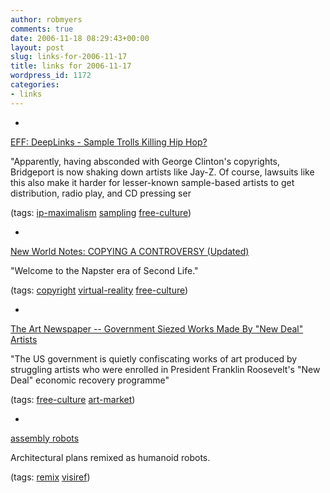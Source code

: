 ```yaml
---
author: robmyers
comments: true
date: 2006-11-18 08:29:43+00:00
layout: post
slug: links-for-2006-11-17
title: links for 2006-11-17
wordpress_id: 1172
categories:
- links
---
```


  

  *   


[EFF: DeepLinks - Sample Trolls Killing Hip Hop?](http://www.eff.org/deeplinks/archives/005012.php)

  


"Apparently, having absconded with George Clinton's copyrights, Bridgeport is now shaking down artists like Jay-Z. Of course, lawsuits like this also make it harder for lesser-known sample-based artists to get distribution, radio play, and CD pressing ser

  


(tags: [ip-maximalism](http://del.icio.us/robmyers/ip-maximalism) [sampling](http://del.icio.us/robmyers/sampling) [free-culture](http://del.icio.us/robmyers/free-culture))

  

  

  *   


[New World Notes: COPYING A CONTROVERSY (Updated)](http://nwn.blogs.com/nwn/2006/11/second_life_clo.html)

  


"Welcome to the Napster era of Second Life."

  


(tags: [copyright](http://del.icio.us/robmyers/copyright) [virtual-reality](http://del.icio.us/robmyers/virtual-reality) [free-culture](http://del.icio.us/robmyers/free-culture))

  

  

  *   


[The Art Newspaper -- Government Siezed Works Made By "New Deal" Artists](http://www.theartnewspaper.com/article01.asp?id=504)

  


"The US government is quietly confiscating works of art produced by struggling artists who were enrolled in President Franklin Roosevelt's "New Deal" economic recovery programme"

  


(tags: [free-culture](http://del.icio.us/robmyers/free-culture) [art-market](http://del.icio.us/robmyers/art-market))

  

  

  *   


[assembly robots](http://www.archinect.com/archive/archibots/)

  


Architectural plans remixed as humanoid robots.

  


(tags: [remix](http://del.icio.us/robmyers/remix) [visiref](http://del.icio.us/robmyers/visiref))

  

  
  



